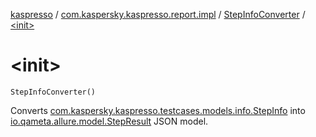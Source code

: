 [kaspresso](../../index.md) / [com.kaspersky.kaspresso.report.impl](../index.md) / [StepInfoConverter](index.md) / [&lt;init&gt;](./-init-.md)

# &lt;init&gt;

`StepInfoConverter()`

Converts [com.kaspersky.kaspresso.testcases.models.info.StepInfo](../../com.kaspersky.kaspresso.testcases.models.info/-step-info/index.md) into
[io.qameta.allure.model.StepResult](#) JSON model.


